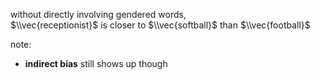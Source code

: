 without directly involving gendered words,
<br/>
$\\vec{receptionist}$ is closer to $\\vec{softball}$ than $\\vec{football}$

note:
- **indirect bias** still shows up though
